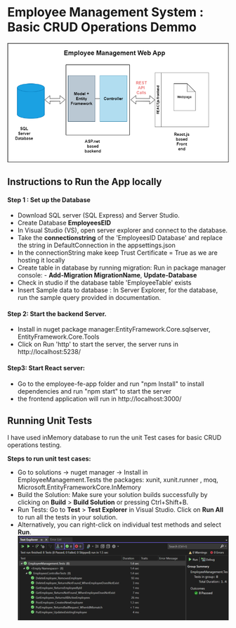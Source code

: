 ﻿# Employee Management System : Basic CRUD Operations Demmo
![Architectue](Documentation/employee-mgm.drawio.png)

## Instructions to Run the App locally
#### Step 1 : Set up the Database 
- Download SQL server (SQL Express) and Server Studio.
- Create Database **EmployeesEID**
- In Visual Studio (VS), open server explorer and connect to the database.
- Take the **connectionstring** of the 'EmployeesID Database' and replace the string in DefaultConnection in the appsettings.json
- In the connectionString make keep Trust Certificate = True as we are hosting it locally
- Create table in database by running migration: Run in package manager console: - **Add-Migration MigrationName**, **Update-Database**
- Check in studio if the database table 'EmployeeTable' exists
- Insert Sample data to database : In Server Explorer, for the database, run the sample query provided in documentation.


#### Step 2: Start the backend Server.
- Install in nuget package manager:EntityFramework.Core.sqlserver, EntityFramework.Core.Tools
- Click on Run 'http' to start the server, the server runs in http://localhost:5238/

#### Step3: Start React server:
- Go to the employee-fe-app folder and run "npm Install" to install dependencies and run "npm start" to start the server
- the frontend application will run in http://localhost:3000/

## Running Unit Tests 
I have used inMemory database to run the unit Test cases for basic CRUD operations testing.

**Steps to run unit test cases:**
- Go to solutions -> nuget manager -> Install in EmployeeManagement.Tests the packages: xunit, xunit.runner , moq, Microsoft.EntityFrameworkCore.InMemory 
- Build the Solution: Make sure your solution builds successfully by clicking on **Build** > **Build Solution** or pressing Ctrl+Shift+B.
- Run Tests: Go to **Test** > **Test Explorer** in Visual Studio. Click on **Run All** to run all the tests in your solution.
- Alternatively, you can right-click on individual test methods and select **Run**.	
![Unit Test Cases](Documentation/Test-explorer.png)
